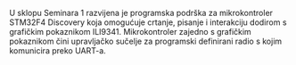 U sklopu Seminara 1 razvijena je programska podrška za mikrokontroler STM32F4 Discovery koja omogućuje crtanje, pisanje i interakciju dodirom s grafičkim pokaznikom ILI9341. Mikrokontroler zajedno s grafičkim pokaznikom čini upravljačko sučelje za programski definirani radio s kojim komunicira preko UART-a.
